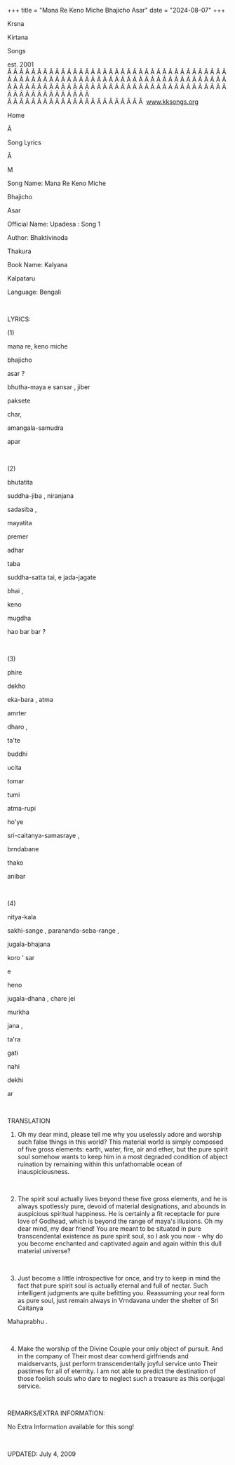 +++ 
title = "Mana Re Keno Miche Bhajicho Asar"
date = "2024-08-07"
+++

Krsna
 
Kirtana
 
Songs

est. 2001
Â Â Â Â Â Â Â Â Â Â Â Â Â Â Â Â Â Â Â Â Â Â Â Â Â Â Â Â Â Â Â Â Â Â Â Â Â Â Â Â Â Â Â Â Â Â Â Â Â Â Â Â Â Â Â Â Â Â Â Â Â Â Â Â Â Â Â Â Â Â Â Â Â Â Â Â Â Â Â Â Â Â Â Â Â Â Â Â Â Â Â Â Â Â Â Â Â Â Â Â Â Â Â Â Â Â Â Â Â Â Â Â Â Â Â Â Â Â Â Â Â Â Â Â Â  
Â Â Â Â Â Â Â Â Â Â Â Â Â Â Â Â Â Â Â Â Â Â Â  
www.kksongs.org








Home


Ã 
 
Song Lyrics
 
Ã 
 
M


Song Name: 
Mana
 Re Keno 
Miche
 
Bhajicho
 
Asar


Official Name: 
Upadesa
:
Song 1


Author: 
Bhaktivinoda
 
Thakura


Book Name: 
Kalyana


Kalpataru


Language: 
Bengali


 


LYRICS:


(1)


mana
 re, keno 
miche
 
bhajicho
 
asar
?


bhutha-maya
 e 
sansar
, 
jiber
 
paksete

char,


amangala-samudra
 
apar


 


(2)


bhutatita
 
suddha-jiba
, 
niranjana
 
sadasiba
,


mayatita
 
premer
 
adhar


taba
 
suddha-satta
 tai, e 
jada-jagate
 
bhai
,


keno
 
mugdha
 
hao
 bar 
bar
?


 


(3)


phire
 
dekho
 
eka-bara
, 
atma
 
amrter
 
dharo
,


ta'te
 
buddhi
 
ucita
 
tomar


tumi
 
atma-rupi
 
ho'ye
 
sri-caitanya-samasraye
,


brndabane
 
thako
 
anibar


 


(4)


nitya-kala
 
sakhi-sange
, 
parananda-seba-range
,


jugala-bhajana
 
koro
' 
sar


e
 
heno
 
jugala-dhana
,
chare 
jei
 
murkha
 
jana
,


ta'ra
 
gati
 
nahi
 
dekhi


ar


 


TRANSLATION


1) Oh my dear mind, please tell
me why you uselessly adore and worship such false things in this world? This
material world is simply composed of five gross elements: earth, water, fire,
air and ether, but the pure spirit soul somehow wants to keep him in a most
degraded condition of abject ruination by remaining within this unfathomable
ocean of inauspiciousness.


 


2) The spirit soul actually
lives beyond these five gross elements, and he is always spotlessly pure,
devoid of material designations, and abounds in auspicious spiritual happiness.
He is certainly a fit receptacle for pure love of Godhead, which is beyond the
range of 
maya's
 illusions. Oh my dear mind, my dear
friend! You are meant to be situated in pure transcendental existence as pure
spirit soul, so I ask you now - why do you become enchanted and captivated
again and again within this dull material universe?


 


3) Just become a little
introspective for once, and try to keep in mind the fact that pure spirit soul
is actually eternal and full of nectar. Such intelligent judgments are quite
befitting you. Reassuming your real form as pure soul, just remain always in 
Vrndavana
 under the shelter of Sri 
Caitanya


Mahaprabhu
.


 


4) Make the worship of the
Divine Couple your only object of pursuit. And in the company of 
Their
 most dear cowherd girlfriends and maidservants, just
perform transcendentally joyful service unto Their pastimes for all of
eternity. I am not able to predict the destination of those foolish souls who
dare to neglect such a treasure as this conjugal service.


 


REMARKS/EXTRA INFORMATION:


No
Extra Information available for this song!


 


UPDATED:
 July 4, 2009